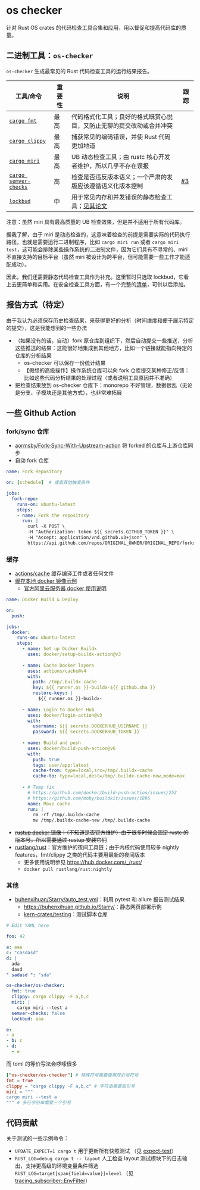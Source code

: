 # os checker

针对 Rust OS crates 的代码检查工具合集和应用，用以督促和提高代码库的质量。

## 二进制工具：`os-checker`

`os-checker` 生成最常见的 Rust 代码检查工具的运行结果报告。

| 工具/命令                                    | 重要性 | 说明                                                                 | 跟踪 |
|----------------------------------------------|--------|----------------------------------------------------------------------|------|
| [`cargo fmt`][fmt]                           | 最高   | 代码格式化工具；良好的格式既赏心悦目，又防止无聊的提交改动或合并冲突 |      |
| [`cargo clippy`][clippy]                     | 最高   | 捕获常见的编码错误，并使 Rust 代码更加地道                           |      |
| [`cargo miri`][miri]                         | 最高   | UB 动态检查工具；由 rustc 核心开发者维护，所以几乎不存在误报         |      |
| [`cargo semver-checks`][cargo-semver-checks] | 高     | 检查是否违反版本语义；一个严肃的发版应该遵循语义化版本控制           | [#3] |
| [`lockbud`][lockbud]                         | 中     | 用于常见内存和并发错误的静态检查工具；[见其论文][tse]                |      |

[#3]: https://github.com/os-checker/os-checker/issues/3

注意：虽然 miri 具有最高质量的 UB 检查效果，但是并不适用于所有代码库。

据我了解，由于 miri 是动态检查的，这意味着检查的前提是需要实际的代码执行路径，也就是需要运行二进制程序，比如 
`cargo miri run` 或者 `cargo miri test`，这可能会排除某些操作系统的二进制文件，因为它们具有不寻常的、miri
不直接支持的目标平台（虽然 miri 被设计为跨平台，但可能需要一些工作才能适配成功）。

因此，我们还需要静态代码检查工具作为补充。这里暂时只选取 lockbud，它看上去更简单和实用。在安全检查工具方面，有一个完整的[清单][checker-list]，可供以后添加。

[fmt]: https://github.com/rust-lang/rustfmt
[clippy]: https://github.com/rust-lang/rust-clippy
[miri]: https://github.com/rust-lang/miri
[lockbud]: https://github.com/BurtonQin/lockbud
[tse]: https://burtonqin.github.io/publication/2020-03-11-rustdetector-tse-8
[cargo-semver-checks]: https://github.com/obi1kenobi/cargo-semver-checks
[checker-list]: https://burtonqin.github.io/posts/2024/07/rustcheckers/

## 报告方式（待定）

由于我认为必须保存历史检查结果，来获得更好的分析（时间维度和便于展示特定的提交），这是我能想到的一些办法

* （如果没有的话，自动）fork 原仓库到组织下，然后自动提交一些推送，分析这些推送的结果：这能很好地集成到其他地方，比如一个链接就能指向特定的仓库的分析结果
  * os-checker 可以保存一份统计结果
  * 【假想的高级操作】操作系统仓库可以向 fork 仓库提交某种修正/反馈：比如这些代码分析结果的处理过程（或者说明工具原因并不准确）
* 把检查结果放到 os-checker 仓库下：monorepo 不好管理，数据很乱（无论是分支、子模块还是其他方式），也非常难拓展

## 一些 Github Action

### fork/sync 仓库

* [aormsby/Fork-Sync-With-Upstream-action](https://github.com/aormsby/Fork-Sync-With-Upstream-action) 将 forked 的仓库与上游仓库同步
* 自动 fork 仓库

```yaml
name: Fork Repository

on: [schedule]  # 或者其他触发条件

jobs:
  fork-repo:
    runs-on: ubuntu-latest
    steps:
    - name: Fork the repository
      run: |
        curl -X POST \
        -H "Authorization: token ${{ secrets.GITHUB_TOKEN }}" \
        -H "Accept: application/vnd.github.v3+json" \
        https://api.github.com/repos/ORIGINAL_OWNER/ORIGINAL_REPO/forks
```

### 缓存

* [actions/cache](https://github.com/actions/cache) 缓存编译工件或者任何文件
* [缓存本地 docker 镜像示例](https://docs.docker.com/build/ci/github-actions/cache/#local-cache)
  * [官方阿里云服务器 docker 使用说明](https://help.aliyun.com/zh/ecs/use-cases/install-and-use-docker-on-a-linux-ecs-instance)

```yaml
name: Docker Build & Deploy

on:
  push:

jobs:
  docker:
    runs-on: ubuntu-latest
    steps:
      - name: Set up Docker Buildx
        uses: docker/setup-buildx-action@v3
      
      - name: Cache Docker layers
        uses: actions/cache@v4
        with:
          path: /tmp/.buildx-cache
          key: ${{ runner.os }}-buildx-${{ github.sha }}
          restore-keys: |
            ${{ runner.os }}-buildx-
      
      - name: Login to Docker Hub
        uses: docker/login-action@v3
        with:
          username: ${{ secrets.DOCKERHUB_USERNAME }}
          password: ${{ secrets.DOCKERHUB_TOKEN }}
      
      - name: Build and push
        uses: docker/build-push-action@v6
        with:
          push: true
          tags: user/app:latest
          cache-from: type=local,src=/tmp/.buildx-cache
          cache-to: type=local,dest=/tmp/.buildx-cache-new,mode=max
      
      - # Temp fix
        # https://github.com/docker/build-push-action/issues/252
        # https://github.com/moby/buildkit/issues/1896
        name: Move cache
        run: |
          rm -rf /tmp/.buildx-cache
          mv /tmp/.buildx-cache-new /tmp/.buildx-cache
```

* ~~[rustup docker 镜像](https://hub.docker.com/r/rustdocker/rustup/tags)：（不知道是否官方维护）由于很多时候会固定 rustc 的版本号，所以需要通过 rustup 安装它们~~
* [rustlang/rust](https://hub.docker.com/r/rustlang/rust/)：官方维护的夜间工具链；由于内核代码使用较多 nightly features，fmt/clippy 之类的代码主要用最新的夜间版本
  * 更多使用说明参见 <https://hub.docker.com/_/rust/>
  * `docker pull rustlang/rust:nightly`


### 其他

* [buhenxihuan/Starry/auto_test.yml](https://github.com/buhenxihuan/Starry/blob/x86_64/.github/workflows/auto_test.yml)：利用 pytest 和 allure 报告测试结果
  * <https://buhenxihuan.github.io/Starry/>：静态网页部署示例
  * [kern-crates/testing](https://github.com/kern-crates/testing)：测试脚本仓库


```yaml
# Edit YAML here

foo: 42

a: aaa
c: "casdasd"
d: |
  ada
  dasd
" sadasd ": "sda"

os-checker/os-checker:
  fmt: true
  clippy: cargo clippy -F a,b,c
  miri: |
    cargo miri --test a
  semver-checks: false
  lockbud: aaa

e:
- a
- b: c
- d:
  - e
```

而 toml 的等价写法会啰嗦很多

```toml
["os-checker/os-checker"] # 特殊符号需要使用双引号符号
fmt = true
clippy = "cargo clippy -F a,b,c" # 字符串需要双引号
miri = """
cargo miri --test a
""" # 多行字符串需要三个引号
```

## 代码贡献

关于测试的一些示例命令：

* `UPDATE_EXPECT=1 cargo t` 用于更新所有快照测试 （见 [expect-test]）
* `RUST_LOG=debug cargo t -- layout` 人工检查 layout 测试模块下的日志输出，支持更高级的环境变量条件筛选
  `RUST_LOG=target[span{field=value}]=level` （见 [tracing_subscriber::EnvFilter]）

[expect-test]: https://docs.rs/expect-test
[tracing_subscriber::EnvFilter]: https://docs.rs/tracing-subscriber/0.3.18/tracing_subscriber/filter/struct.EnvFilter.html
